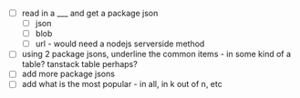

- [ ] read in a ___ and get a package json
    - [ ] json 
    - [ ] blob
    - [ ] url - would need a nodejs serverside method
- [ ] using 2 package jsons, underline the common items - in some kind of a table? tanstack table perhaps?
- [ ] add more package jsons
- [ ] add what is the most popular - in all, in k out of n, etc
